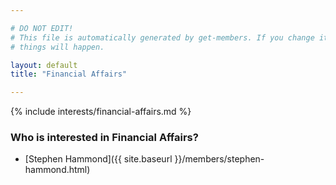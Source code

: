```yaml
---

# DO NOT EDIT!
# This file is automatically generated by get-members. If you change it, bad
# things will happen.

layout: default
title: "Financial Affairs"

---
```


{% include interests/financial-affairs.md %}

### Who is interested in Financial Affairs?


* [Stephen Hammond]({{ site.baseurl }}/members/stephen-hammond.html)
